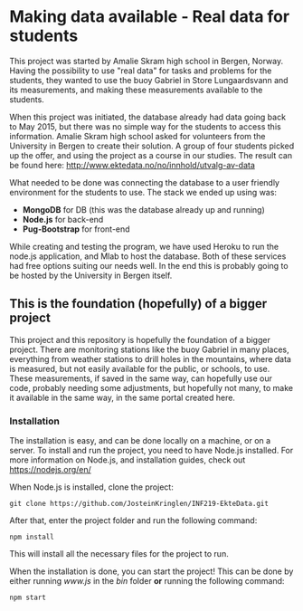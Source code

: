 # Making data available - Real data for students
This project was started by Amalie Skram high school in Bergen, Norway. 
Having the possibility to use "real data" for tasks and problems for the
students, they wanted to use the buoy Gabriel in Store Lungaardsvann and
its measurements, and making these measurements available to the students.

When this project was initiated, the database already had data going back to May 2015, but there was no simple way for the students to access this information. Amalie Skram high school asked for volunteers from the University in Bergen to create their solution. A group of four students picked up the offer, and using the project as a course in our studies. The result can be found here: http://www.ektedata.no/no/innhold/utvalg-av-data

What needed to be done was connecting the database to a user friendly 
environment for the students to use. The stack we ended up using was:

* **MongoDB** for DB (this was the database already up and running)
* **Node.js** for back-end
* **Pug-Bootstrap** for front-end

While creating and testing the program, we have used Heroku to run the 
node.js application, and Mlab to host the database. Both of these 
services had free options suiting our needs well. In the end this is 
probably going to be hosted by the University in Bergen itself.

## This is the foundation (hopefully) of a bigger project
This project and this repository is hopefully the foundation of a bigger
project. There are monitoring stations like the buoy Gabriel in many places,
everything from weather stations to drill holes in the mountains, where
data is measured, but not easily available for the public, or schools,
to use. These measurements, if saved in the same way, can hopefully use 
our code, probably needing some adjustments, but hopefully not many, to
make it available in the same way, in the same portal created here.


### Installation
The installation is easy, and can be done locally on a machine, or on a server.
To install and run the project, you need to have Node.js installed. For more information on Node.js, and installation guides, check out https://nodejs.org/en/

When Node.js is installed, clone the project:

`git clone https://github.com/JosteinKringlen/INF219-EkteData.git`

After that, enter the project folder and run the following command:

`npm install`

This will install all the necessary files for the project to run.



When the installation is done, you can start the project!
This can be done by either running _www.js_ in the _bin_ folder **or**
running the following command:

`npm start`
